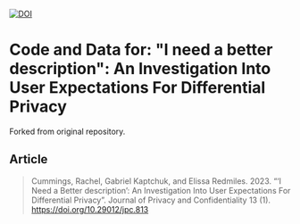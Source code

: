 

[![DOI](https://zenodo.org/badge/DOI/10.5281/zenodo.11262435.svg)](https://doi.org/10.5281/zenodo.11262435)

# Code and Data for: "I need a better description": An Investigation Into User Expectations For Differential Privacy

Forked from original repository.

## Article

> Cummings, Rachel, Gabriel Kaptchuk, and Elissa Redmiles. 2023. “‘I Need a Better description’: An Investigation Into User Expectations For Differential Privacy”. Journal of Privacy and Confidentiality 13 (1).  https://doi.org/10.29012/jpc.813

